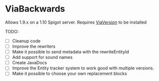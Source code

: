 # ViaBackwards

Allows 1.9.x on a 1.10 Spigot server.
Requires [ViaVersion](http://viaversion.com) to be installed

TODO:
- [ ] Cleanup code
- [ ] Improve the rewriters
- [ ] Make it possible to send metadata with the rewriteEntityId
- [ ] Add support for sound names
- [ ] Create JavaDocs
- [ ] Improve the Entity tracker system to work good with multiple versions.
- [ ] Make it possible to choose your own replacement blocks